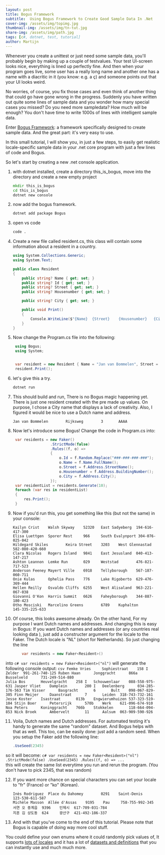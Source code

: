 ```yaml
---
layout: post
title: Bogus Framework
subtitle:  Using Bogus Framework to Create Good Sample Data In .Net
cover-img: /assets/img/topimg.jpg
thumbnail-img: /assets/img/tn-tut.jpg
share-img: /assets/img/path.jpg
tags: [c#, dotnet, test, tutorial]
author: Martijn
---
```


Whenever you create a unittest or just need some sample data, you'll probably begin by making up a couple of testvalues. Your test UI-screen looks nice, everything is lined up perfectly fine. And then when your program goes live, some user has a really long name and another one has a name with a diacritic in it (you know: e.g. a ç) and someone points out that your UI looks weird.

No worries, of course, you fix those cases and even think of another thing that could go have gone wrong in the progress. Suddenly you have written out quite some lines of sample data and you wonder how many special cases you missed? Do you need more sampledata? How much will be enough? You don't have time to write 1000s of lines with intelligent sample data.

Enter [Bogus Framework](https://github.com/bchavez/Bogus): a framework specifically designed to create sample data. And the great part: it's very easy to use.

In this small tutorial, I will show you, in just a few steps, to easily get realistic locale-specific sample data in your .net core program with just a few lines of code and Bogus.

So let's start by creating a new .net console application.

1. with dotnet installed, create a directory this_is_bogus, move into the directory and create a new empty project
    ```` bat
    mkdir this_is_bogus
    cd this_is_bogus
    dotnet new console
    ````

2. now add the bogus framework.
    ```` bat
    dotnet add package Bogus
    ````


3. open vs code   
    ```` bat
    code .
    ````
     
   
4. Create a new file called resident.cs, this class will contain some information about  a resident in a country.
    ```` c# 
    using System.Collections.Generic;
    using System.Text;

    public class Resident
    {
        public string? Name { get; set; }
        public string? Id { get; set; }
        public string? Street { get; set; }
        public string? Housenumber { get; set; }

        public string? City { get; set; }

        public void Print()
        {
            Console.WriteLine($"{Name}	{Street}	{Housenumber}	{City}	{Id}");
        }
    }
    ````

5. Now change the Program.cs file into the following:
   ```` c# 
    using Bogus;
    using System;


    var resident = new Resident { Name = "Jan van Bommelen", Street = "Rijksweg", Housenumber = "3", City = "AAAA" };
    resident.Print();
   ````

6. let's give this a try.
   ```` bat
   dotnet run
   ````

7. This should build and run, There is no Bogus magic happening yet. There is just one resident created with the pre made up values. On purpose, I chose a City name that displays a lack of creativity. Also, I figured it would be nice to use a Dutch name and address. 
   ```` csv
   Jan van Bommelen        Rijksweg        3       AAAA
   ````   

8. Now let's introduce some Bogus! Change the code in Program.cs into:
   ```` c#
    var residents = new Faker()
                    .StrictMode(false)
                    .Rules((f, o) =>
                    {
                        o.Id = f.Random.Replace("###-###-###-###");
                        o.Name = f.Name.FullName();
                        o.Street = f.Address.StreetName();
                        o.Housenumber = f.Address.BuildingNumber();
                        o.City = f.Address.City();
                    });
    var residentList = residents.Generate(10);
    foreach (var res in residentList)
    {
        res.Print();
    }   
   ```` 

 9. Now if you'd run this, you get something like this (but not the same) in your console:
    ```` csv
    Kailyn Crist    Walsh Skyway    52320   East Sadyeberg  194-616-417-300
    Elisa Luettgen  Sporer Rest     966     South Evalynport 304-076-025-042
    Hildegard Skiles        Keira Street    3203    West Glennastad 582-080-420-660
    Clara Nicolas   Rogers Island   9841    East Jesusland  040-413-147-217
    Ashton Leannon  Lemke Run       029     Weststad        476-821-717-523
    Anderson Feeney Mayert Ville    6918    Tellyborough    567-187-060-711
    Onie Kulas      Ophelia Pass    776     Lake Rigoberto  629-476-369-444
    Hellen Reilly   Osvaldo Cliffs  6255    West Alisaland  963-221-067-038
    Giovanni O'Kon  Harris Summit   6626    Faheyborough    344-887-180-423
    Otho Mosciski   Marcelino Greens        6789    Kuphalton       145-335-225-633
    ````

10. Of course, this looks awesome already. On the other hand, For my purpose I want Dutch names and addresses. And changing this is easy in Bogus: If you want Dutch names and addresses (or any countries real looking data ), just add a constructer argument for the locale to the Faker. The Dutch locale is "NL" (short for Netherlands).
So just changing the line 
    ```` c#
        var residents = new Faker<Resident>()
    ````
into
    ```` c#
        var residents = new Faker<Resident>("nl")
    ````
will generate the following console output:
    ```` csv
    Femke Vries     Sophiestraat    158 I   Zelder  991-261-740-125
    Ruben Haan      Jonggracht      866a    Busselveld      731-249-514-880                                                       
    Julia Bos       Heuvelgracht    258 I   Schouwenlaar    088-558-975-631
    Jasper Vliet    Damplein        200 I   Deelenberg      034-285-176-563
    Tim Visser      Basgracht       6       Bult    098-067-829-305
    Finn Meijer     Daanstraat      7       Leiden  318-743-732-161
    Jesse Koster    Isastraat       013b    Engwierumhuizen 537-323-519-104
    Stijn Boer      Petersrijk      570b    Werk    621-096-674-910
    Noa Peters      Koninggracht    766b    Stokkelen       118-664-094-853
    Nick Broek      Ambervelt       11      Aalsum  063-909-590-926
    ````

11. Voila, Dutch names and Dutch addresses. For automated testing it's handy to generate the same "random" dataset. And Bogus helps with that as well.  This too, can be easily done: just add a random seed. When you setup the Faker add the following line:
    ```` c#
    .UseSeed(2345)
    ````
so it will become:
    ```` c#
    var residents = new Faker<Resident>("nl")
        .StrictMode(false)
        .UseSeed(2345)
        .Rules((f, o) =>
        ...
    ````    
this will create the same list everytime you run and rerun the program. (You don't have to pick 2345, that was random)

12. If you want more chance on special characters you can set your locale to "fr" (France) or "ko" (Korean).
    ```` csv
    Inès Rodriguez  Place du Dahomey        0291    Saint-Denis     123-530-611-587
    Michèle Masson  Allée d'Assas    9195    Pau     758-755-992-345
    서연 오 중계읍  9396    인제시  617-709-031-784
    지훈 김 상도동  624     광산구  421-492-186-337
    ````

13. And with that you've come to the end of this tutorial. Please note that Bogus is capable of doing way more cool stuff.

You could define your own enums where it could randomly pick values of, It supports [lots of locales](https://github.com/bchavez/Bogus#locales) and it has a lot of [datasets and definitions](https://github.com/bchavez/Bogus#bogus-api-support) that you can instantly use and much much more.